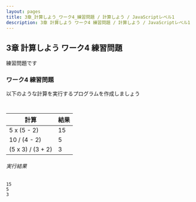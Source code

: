 ```yaml
---
layout: pages
title: 3章_計算しよう_ワーク4_練習問題 / 計算しよう / JavaScriptレベル1
description: 3章 計算しよう ワーク4 練習問題 / 計算しよう / JavaScriptレベル1
---
```


## 3章 計算しよう ワーク4 練習問題

<div class="em2-outline">
練習問題です
</div>

### ワーク4 練習問題
以下のような計算を実行するプログラムを作成しましょう

```javascript:/js-level1/chapter03/work04.js



```

| 計算 | 結果 |
| ---- | ---- |
| 5 x (5 - 2) | 15 |
| 10 / (4 - 2) | 5 |
| (5 x 3) / (3 + 2) | 3 |

###### 実行結果
```javascript:
15
5
3
```



